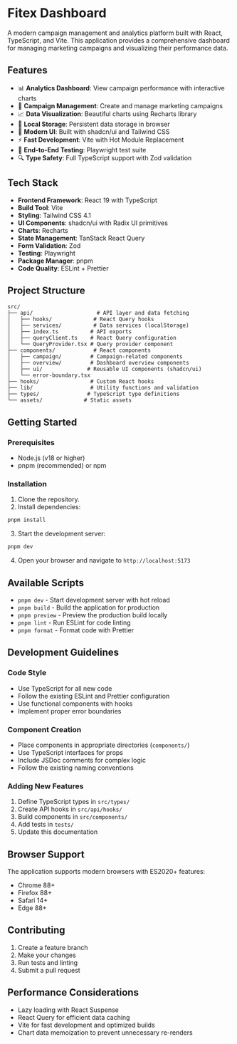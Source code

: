 # Fitex Dashboard

A modern campaign management and analytics platform built with React, TypeScript, and Vite. This application provides a comprehensive dashboard for managing marketing campaigns and visualizing their performance data.

## Features

- 📊 **Analytics Dashboard**: View campaign performance with interactive charts
- 🎯 **Campaign Management**: Create and manage marketing campaigns
- 📈 **Data Visualization**: Beautiful charts using Recharts library
- 💾 **Local Storage**: Persistent data storage in browser
- 🎨 **Modern UI**: Built with shadcn/ui and Tailwind CSS
- ⚡ **Fast Development**: Vite with Hot Module Replacement
- 🧪 **End-to-End Testing**: Playwright test suite
- 🔍 **Type Safety**: Full TypeScript support with Zod validation

## Tech Stack

- **Frontend Framework**: React 19 with TypeScript
- **Build Tool**: Vite
- **Styling**: Tailwind CSS 4.1
- **UI Components**: shadcn/ui with Radix UI primitives
- **Charts**: Recharts
- **State Management**: TanStack React Query
- **Form Validation**: Zod
- **Testing**: Playwright
- **Package Manager**: pnpm
- **Code Quality**: ESLint + Prettier

## Project Structure

```
src/
├── api/                    # API layer and data fetching
│   ├── hooks/             # React Query hooks
│   ├── services/          # Data services (localStorage)
│   ├── index.ts          # API exports
│   ├── queryClient.ts    # React Query configuration
│   └── QueryProvider.tsx # Query provider component
├── components/            # React components
│   ├── campaign/         # Campaign-related components
│   ├── overview/         # Dashboard overview components
│   ├── ui/              # Reusable UI components (shadcn/ui)
│   └── error-boundary.tsx
├── hooks/                # Custom React hooks
├── lib/                  # Utility functions and validation
├── types/               # TypeScript type definitions
└── assets/             # Static assets
```

## Getting Started

### Prerequisites

- Node.js (v18 or higher)
- pnpm (recommended) or npm

### Installation

1. Clone the repository.
2. Install dependencies:

```bash
pnpm install
```

3. Start the development server:

```bash
pnpm dev
```

4. Open your browser and navigate to `http://localhost:5173`

## Available Scripts

- `pnpm dev` - Start development server with hot reload
- `pnpm build` - Build the application for production
- `pnpm preview` - Preview the production build locally
- `pnpm lint` - Run ESLint for code linting
- `pnpm format` - Format code with Prettier

## Development Guidelines

### Code Style

- Use TypeScript for all new code
- Follow the existing ESLint and Prettier configuration
- Use functional components with hooks
- Implement proper error boundaries

### Component Creation

- Place components in appropriate directories (`components/`)
- Use TypeScript interfaces for props
- Include JSDoc comments for complex logic
- Follow the existing naming conventions

### Adding New Features

1. Define TypeScript types in `src/types/`
2. Create API hooks in `src/api/hooks/`
3. Build components in `src/components/`
4. Add tests in `tests/`
5. Update this documentation

## Browser Support

The application supports modern browsers with ES2020+ features:

- Chrome 88+
- Firefox 88+
- Safari 14+
- Edge 88+

## Contributing

1. Create a feature branch
2. Make your changes
3. Run tests and linting
4. Submit a pull request

## Performance Considerations

- Lazy loading with React Suspense
- React Query for efficient data caching
- Vite for fast development and optimized builds
- Chart data memoization to prevent unnecessary re-renders
